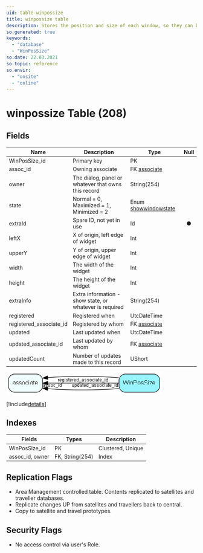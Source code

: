 ```yaml
---
uid: table-winpossize
title: winpossize table
description: Stores the position and size of each window, so they can be shown in the same place again
so.generated: true
keywords:
  - "database"
  - "WinPosSize"
so.date: 22.03.2021
so.topic: reference
so.envir:
  - "onsite"
  - "online"
---
```


# winpossize Table (208)

## Fields

| Name | Description | Type | Null |
|------|-------------|------|:----:|
|WinPosSize\_id|Primary key|PK| |
|assoc\_id|Owning associate|FK [associate](associate.md)| |
|owner|The dialog, panel or whatever that owns this record|String(254)| |
|state|Normal = 0, Maximized = 1, Minimized = 2|Enum [showwindowstate](enums/showwindowstate.md)| |
|extraId|Spare ID, not yet in use|Id|&#x25CF;|
|leftX|X of origin, left edge of widget|Int| |
|upperY|Y of origin, upper edge of widget|Int| |
|width|The width of the widget|Int| |
|height|The height of the widget|Int| |
|extraInfo|Extra information - show state, or whatever is required|String(254)| |
|registered|Registered when|UtcDateTime| |
|registered\_associate\_id|Registered by whom|FK [associate](associate.md)| |
|updated|Last updated when|UtcDateTime| |
|updated\_associate\_id|Last updated by whom|FK [associate](associate.md)| |
|updatedCount|Number of updates made to this record|UShort| |


![WinPosSize table relationship diagram](./media/WinPosSize.png)

[!include[details](./includes/WinPosSize.md)]

## Indexes

| Fields | Types | Description |
|--------|-------|-------------|
|WinPosSize\_id |PK |Clustered, Unique |
|assoc\_id, owner |FK, String(254) |Index |

## Replication Flags

* Area Management controlled table. Contents replicated to satellites and traveller databases.
* Replicate changes UP from satellites and travellers back to central.
* Copy to satellite and travel prototypes.

## Security Flags

* No access control via user's Role.

